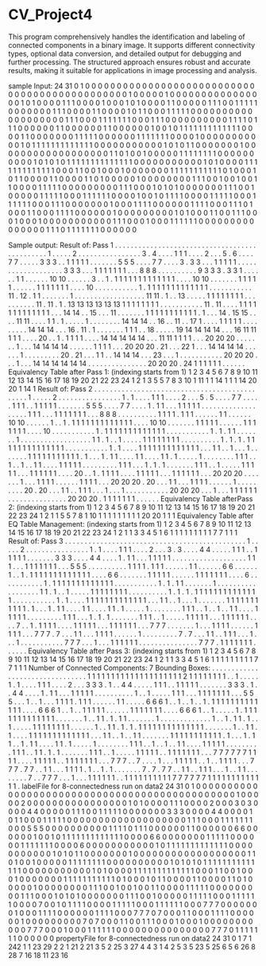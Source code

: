 # CV_Project4
This program comprehensively handles the identification and labeling of connected components in a binary image. It supports different connectivity types, optional data conversion, and detailed output for debugging and further processing. The structured approach ensures robust and accurate results, making it suitable for applications in image processing and analysis.

sample Input:
24 31 0 1
0 0 0 0 0 0 0 0 0 0 0 0 0 0 0 0 0 0 0 0 0 0 0 0 0 0 0 0 0 0 0
0 0 0 0 0 0 0 0 0 0 0 0 0 0 0 1 0 0 0 0 0 1 0 0 0 0 0 0 0 0 0
0 0 0 0 0 0 0 1 0 1 0 0 0 0 1 1 1 0 0 0 0 1 0 0 0 1 0 1 0 0 0
0 1 1 0 0 0 0 0 1 1 1 0 0 1 1 1 1 1 0 0 0 0 0 0 0 1 1 1 0 0 0
0 1 1 0 0 0 0 1 0 1 1 0 0 0 1 1 1 1 1 0 0 0 0 0 0 0 0 0 0 0 0
0 0 0 0 0 0 0 1 1 1 0 0 0 1 1 1 1 1 1 1 0 0 0 1 1 1 0 0 0 0 0
0 0 0 0 0 1 1 1 1 0 1 1 1 0 0 0 0 0 0 1 1 0 0 0 0 0 0 1 1 0 0
0 0 0 0 1 0 0 1 0 1 1 1 1 1 1 1 1 1 1 1 1 1 0 0 0 0 1 1 0 0 0
0 0 0 0 1 1 1 1 1 0 0 0 0 0 0 1 1 1 1 1 1 1 0 0 0 0 1 0 0 0 0
0 0 0 0 0 0 0 1 0 1 1 1 1 1 1 1 1 1 1 1 1 1 0 0 0 0 0 0 0 0 0
0 0 1 0 1 0 1 1 0 0 0 0 0 0 0 1 0 0 0 0 0 0 0 0 0 0 0 0 0 0 0
0 0 0 1 1 0 1 0 0 1 0 0 0 0 0 1 1 1 1 1 1 1 1 0 0 0 0 0 0 0 0
0 0 1 0 1 0 1 0 1 1 1 1 1 1 1 1 1 1 1 1 1 1 0 0 0 0 0 0 0 0 0
0 0 1 0 1 0 0 0 0 1 1 1 1 1 1 1 1 1 1 1 1 1 0 0 0 1 1 0 0 1 0
0 0 1 0 0 0 0 0 0 0 1 1 1 1 1 1 1 1 1 1 1 0 1 0 0 0 1 0 1 1 0
0 0 0 1 1 0 0 0 0 1 1 0 1 0 0 0 0 0 1 0 0 0 0 0 0 0 0 1 1 1 0
0 1 0 0 1 0 0 1 1 0 0 0 0 1 1 1 1 1 0 0 0 0 0 0 0 0 0 1 1 1 0
0 0 1 0 1 0 1 0 0 0 0 0 0 0 1 1 1 0 0 1 0 0 0 0 0 1 1 1 1 1 0
0 0 1 1 1 1 1 1 0 0 0 0 1 0 0 1 0 1 1 1 1 0 0 0 0 1 1 1 1 1 0
0 0 1 1 1 1 1 1 0 0 0 1 1 1 0 0 0 0 0 0 0 1 0 0 0 1 1 1 1 0 0
0 0 0 0 1 1 1 1 0 0 0 1 1 1 0 1 0 0 0 1 1 0 0 0 1 1 1 1 0 0 0
0 0 0 1 0 0 0 0 0 0 0 0 0 1 0 1 0 0 0 1 1 0 0 1 1 1 0 0 0 1 0
0 0 1 0 0 0 0 0 0 0 0 0 0 0 1 1 1 0 0 0 1 0 0 0 1 1 1 1 1 1 0
0 0 0 0 0 0 0 0 0 0 0 0 0 0 1 1 1 0 1 1 1 1 1 1 1 0 0 0 0 0 0

Sample output:
Result of: Pass 1
. . . . . . . . . . . . . . . . . . . . . . . . . . . . . . .
. . . . . . . . . . . . . . . 1 . . . . . 2 . . . . . . . . .
. . . . . . . 3 . 4 . . . . 1 1 1 . . . . 2 . . . 5 . 6 . . .
. 7 7 . . . . . 3 3 3 . . 1 1 1 1 1 . . . . . . . 5 5 5 . . .
. 7 7 . . . . 3 . 3 3 . . . 1 1 1 1 1 . . . . . . . . . . . .
. . . . . . . 3 3 3 . . . 1 1 1 1 1 1 1 . . . 8 8 8 . . . . .
. . . . . 9 3 3 3 . 3 3 1 . . . . . . 1 1 . . . . . . 10 10 . .
. . . . 3 . . 1 . 1 1 1 1 1 1 1 1 1 1 1 1 1 . . . . 10 10 . . .
. . . . 1 1 1 1 1 . . . . . . 1 1 1 1 1 1 1 . . . . 10 . . . .
. . . . . . . 1 . 1 1 1 1 1 1 1 1 1 1 1 1 1 . . . . . . . . .
. . 11 . 12 . 1 1 . . . . . . . 1 . . . . . . . . . . . . . . .
. . . 11 11 . 1 . . 13 . . . . . 1 1 1 1 1 1 1 1 . . . . . . . .
. . 11 . 11 . 1 . 13 13 13 13 13 13 1 1 1 1 1 1 1 1 . . . . . . . . .
. . 11 . 11 . . . . 1 1 1 1 1 1 1 1 1 1 1 1 1 . . . 14 14 . . 15 .
. . 11 . . . . . . . 1 1 1 1 1 1 1 1 1 1 1 . 1 . . . 14 . 15 15 .
. . . 11 11 . . . . 1 1 . 1 . . . . . 1 . . . . . . . . 14 14 14 .
. 16 . . 11 . . 17 1 . . . . 1 1 1 1 1 . . . . . . . . . 14 14 14 .
. . 16 . 11 . 1 . . . . . . . 1 1 1 . . 18 . . . . . 19 14 14 14 14 .
. . 16 11 11 1 1 1 . . . . 20 . . 1 . 1 1 1 1 . . . . 14 14 14 14 14 .
. . 11 11 1 1 1 1 . . . 20 20 20 . . . . . . . 1 . . . 14 14 14 14 . .
. . . . 1 1 1 1 . . . 20 20 20 . 21 . . . 22 1 . . . 14 14 14 14 . . .
. . . 1 . . . . . . . . . 20 . 21 . . . 1 1 . . 14 14 14 . . . 23 .
. . 1 . . . . . . . . . . . 20 20 20 . . . 1 . . . 14 14 14 14 14 14 .
. . . . . . . . . . . . . . 20 20 20 . 24 1 1 1 1 1 1 . . . . . .
Equivalency Table after Pass 1: (indexing starts from 1)
1 2 3 4 5 6 7 8 9 10 11 12 13 14 15 16 17 18 19 20 21 22 23 24
1 2 1 3 5 5 7 8 3 10 1 11 1 1 14 1 1 1 14 20 20 1 14 1
Result of: Pass 2
. . . . . . . . . . . . . . . . . . . . . . . . . . . . . . .
. . . . . . . . . . . . . . . 1 . . . . . 2 . . . . . . . . .
. . . . . . . 1 . 1 . . . . 1 1 1 . . . . 2 . . . 5 . 5 . . .
. 7 7 . . . . . 1 1 1 . . 1 1 1 1 1 . . . . . . . 5 5 5 . . .
. 7 7 . . . . 1 . 1 1 . . . 1 1 1 1 1 . . . . . . . . . . . .
. . . . . . . 1 1 1 . . . 1 1 1 1 1 1 1 . . . 8 8 8 . . . . .
. . . . . 1 1 1 1 . 1 1 1 . . . . . . 1 1 . . . . . . 10 10 . .
. . . . 1 . . 1 . 1 1 1 1 1 1 1 1 1 1 1 1 1 . . . . 10 10 . . .
. . . . 1 1 1 1 1 . . . . . . 1 1 1 1 1 1 1 . . . . 10 . . . .
. . . . . . . 1 . 1 1 1 1 1 1 1 1 1 1 1 1 1 . . . . . . . . .
. . 1 . 1 . 1 1 . . . . . . . 1 . . . . . . . . . . . . . . .
. . . 1 1 . 1 . . 1 . . . . . 1 1 1 1 1 1 1 1 . . . . . . . .
. . 1 . 1 . 1 . 1 1 1 1 1 1 1 1 1 1 1 1 1 1 . . . . . . . . .
. . 1 . 1 . . . . 1 1 1 1 1 1 1 1 1 1 1 1 1 . . . 1 1 . . 1 .
. . 1 . . . . . . . 1 1 1 1 1 1 1 1 1 1 1 . 1 . . . 1 . 1 1 .
. . . 1 1 . . . . 1 1 . 1 . . . . . 1 . . . . . . . . 1 1 1 .
. 1 . . 1 . . 1 1 . . . . 1 1 1 1 1 . . . . . . . . . 1 1 1 .
. . 1 . 1 . 1 . . . . . . . 1 1 1 . . 1 . . . . . 1 1 1 1 1 .
. . 1 1 1 1 1 1 . . . . 20 . . 1 . 1 1 1 1 . . . . 1 1 1 1 1 .
. . 1 1 1 1 1 1 . . . 20 20 20 . . . . . . . 1 . . . 1 1 1 1 . .
. . . . 1 1 1 1 . . . 20 20 20 . 20 . . . 1 1 . . . 1 1 1 1 . . .
. . . 1 . . . . . . . . . 20 . 20 . . . 1 1 . . 1 1 1 . . . 1 .
. . 1 . . . . . . . . . . . 20 20 20 . . . 1 . . . 1 1 1 1 1 1 .
. . . . . . . . . . . . . . 20 20 20 . 1 1 1 1 1 1 1 . . . . . .
Equivalency Table afterPass 2: (indexing starts from 1)
1 2 3 4 5 6 7 8 9 10 11 12 13 14 15 16 17 18 19 20 21 22 23 24
1 2 1 1 5 5 7 8 1 10 1 1 1 1 1 1 1 1 1 20 20 1 1 1
Equivalency Table after EQ Table Management: (indexing starts from 1)
1 2 3 4 5 6 7 8 9 10 11 12 13 14 15 16 17 18 19 20 21 22 23 24
1 2 1 1 3 3 4 5 1 6 1 1 1 1 1 1 1 1 1 7 7 1 1 1
Result of: Pass 3
. . . . . . . . . . . . . . . . . . . . . . . . . . . . . . .
. . . . . . . . . . . . . . . 1 . . . . . 2 . . . . . . . . .
. . . . . . . 1 . 1 . . . . 1 1 1 . . . . 2 . . . 3 . 3 . . .
. 4 4 . . . . . 1 1 1 . . 1 1 1 1 1 . . . . . . . 3 3 3 . . .
. 4 4 . . . . 1 . 1 1 . . . 1 1 1 1 1 . . . . . . . . . . . .
. . . . . . . 1 1 1 . . . 1 1 1 1 1 1 1 . . . 5 5 5 . . . . .
. . . . . 1 1 1 1 . 1 1 1 . . . . . . 1 1 . . . . . . 6 6 . .
. . . . 1 . . 1 . 1 1 1 1 1 1 1 1 1 1 1 1 1 . . . . 6 6 . . .
. . . . 1 1 1 1 1 . . . . . . 1 1 1 1 1 1 1 . . . . 6 . . . .
. . . . . . . 1 . 1 1 1 1 1 1 1 1 1 1 1 1 1 . . . . . . . . .
. . 1 . 1 . 1 1 . . . . . . . 1 . . . . . . . . . . . . . . .
. . . 1 1 . 1 . . 1 . . . . . 1 1 1 1 1 1 1 1 . . . . . . . .
. . 1 . 1 . 1 . 1 1 1 1 1 1 1 1 1 1 1 1 1 1 . . . . . . . . .
. . 1 . 1 . . . . 1 1 1 1 1 1 1 1 1 1 1 1 1 . . . 1 1 . . 1 .
. . 1 . . . . . . . 1 1 1 1 1 1 1 1 1 1 1 . 1 . . . 1 . 1 1 .
. . . 1 1 . . . . 1 1 . 1 . . . . . 1 . . . . . . . . 1 1 1 .
. 1 . . 1 . . 1 1 . . . . 1 1 1 1 1 . . . . . . . . . 1 1 1 .
. . 1 . 1 . 1 . . . . . . . 1 1 1 . . 1 . . . . . 1 1 1 1 1 .
. . 1 1 1 1 1 1 . . . . 7 . . 1 . 1 1 1 1 . . . . 1 1 1 1 1 .
. . 1 1 1 1 1 1 . . . 7 7 7 . . . . . . . 1 . . . 1 1 1 1 . .
. . . . 1 1 1 1 . . . 7 7 7 . 7 . . . 1 1 . . . 1 1 1 1 . . .
. . . 1 . . . . . . . . . 7 . 7 . . . 1 1 . . 1 1 1 . . . 1 .
. . 1 . . . . . . . . . . . 7 7 7 . . . 1 . . . 1 1 1 1 1 1 .
. . . . . . . . . . . . . . 7 7 7 . 1 1 1 1 1 1 1 . . . . . .
Equivalency Table after Pass 3: (indexing starts from 1)
1 2 3 4 5 6 7 8 9 10 11 12 13 14 15 16 17 18 19 20 21 22 23 24
1 2 1 1 3 3 4 5 1 6 1 1 1 1 1 1 1 1 1 7 7 1 1 1
Number of Connected Components: 7
Bounding Boxes:
. . . . . . . . . . . . . . . . . . . . . . . . . . . . . . .
. 1 1 1 1 1 1 1 1 1 1 1 1 1 1 1 1 1 1 1 1 2 1 1 1 1 1 1 1 1 .
. 1 . . . . . 1 . 1 . . . . 1 1 1 . . . . 2 . . . 3 3 3 . 1 .
. 4 4 . . . . . 1 1 1 . . 1 1 1 1 1 . . . . . . . 3 3 3 . 1 .
. 4 4 . . . . 1 . 1 1 . . . 1 1 1 1 1 . . . . . . . . . . 1 .
. 1 . . . . . 1 1 1 . . . 1 1 1 1 1 1 1 . . . 5 5 5 . . . 1 .
. 1 . . . 1 1 1 1 . 1 1 1 . . . . . . 1 1 . . . . . 6 6 6 1 .
. 1 . . 1 . . 1 . 1 1 1 1 1 1 1 1 1 1 1 1 1 . . . . 6 6 6 1 .
. 1 . . 1 1 1 1 1 . . . . . . 1 1 1 1 1 1 1 . . . . 6 6 6 1 .
. 1 . . . . . 1 . 1 1 1 1 1 1 1 1 1 1 1 1 1 . . . . . . . 1 .
. 1 1 . 1 . 1 1 . . . . . . . 1 . . . . . . . . . . . . . 1 .
. 1 . 1 1 . 1 . . 1 . . . . . 1 1 1 1 1 1 1 1 . . . . . . 1 .
. 1 1 . 1 . 1 . 1 1 1 1 1 1 1 1 1 1 1 1 1 1 . . . . . . . 1 .
. 1 1 . 1 . . . . 1 1 1 1 1 1 1 1 1 1 1 1 1 . . . 1 1 . . 1 .
. 1 1 . . . . . . . 1 1 1 1 1 1 1 1 1 1 1 . 1 . . . 1 . 1 1 .
. 1 . 1 1 . . . . 1 1 . 1 . . . . . 1 . . . . . . . . 1 1 1 .
. 1 . . 1 . . 1 1 . . . . 1 1 1 1 1 . . . . . . . . . 1 1 1 .
. 1 1 . 1 . 1 . . . . . . . 1 1 1 . . 1 . . . . . 1 1 1 1 1 .
. 1 1 1 1 1 1 1 . . . 7 7 7 7 7 7 1 1 1 1 . . . . 1 1 1 1 1 .
. 1 1 1 1 1 1 1 . . . 7 7 7 . . 7 . . . . 1 . . . 1 1 1 1 1 .
. 1 . . 1 1 1 1 . . . 7 7 7 . 7 7 . . 1 1 . . . 1 1 1 1 . 1 .
. 1 . 1 . . . . . . . 7 . 7 . 7 7 . . 1 1 . . 1 1 1 . . . 1 .
. 1 1 . . . . . . . . 7 . . 7 7 7 . . . 1 . . . 1 1 1 1 1 1 .
. 1 1 1 1 1 1 1 1 1 1 7 7 7 7 7 7 1 1 1 1 1 1 1 1 1 1 1 1 1 .
labelFile for 8-connectedness run on data2
24 31 0 1
0 0 0 0 0 0 0 0 0 0 0 0 0 0 0 0 0 0 0 0 0 0 0 0 0 0 0 0 0 0 0
0 0 0 0 0 0 0 0 0 0 0 0 0 0 0 1 0 0 0 0 0 2 0 0 0 0 0 0 0 0 0
0 0 0 0 0 0 0 1 0 1 0 0 0 0 1 1 1 0 0 0 0 2 0 0 0 3 0 3 0 0 0
0 4 4 0 0 0 0 0 1 1 1 0 0 1 1 1 1 1 0 0 0 0 0 0 0 3 3 3 0 0 0
0 4 4 0 0 0 0 1 0 1 1 0 0 0 1 1 1 1 1 0 0 0 0 0 0 0 0 0 0 0 0
0 0 0 0 0 0 0 1 1 1 0 0 0 1 1 1 1 1 1 1 0 0 0 5 5 5 0 0 0 0 0
0 0 0 0 0 1 1 1 1 0 1 1 1 0 0 0 0 0 0 1 1 0 0 0 0 0 0 6 6 0 0
0 0 0 0 1 0 0 1 0 1 1 1 1 1 1 1 1 1 1 1 1 1 0 0 0 0 6 6 0 0 0
0 0 0 0 1 1 1 1 1 0 0 0 0 0 0 1 1 1 1 1 1 1 0 0 0 0 6 0 0 0 0
0 0 0 0 0 0 0 1 0 1 1 1 1 1 1 1 1 1 1 1 1 1 0 0 0 0 0 0 0 0 0
0 0 1 0 1 0 1 1 0 0 0 0 0 0 0 1 0 0 0 0 0 0 0 0 0 0 0 0 0 0 0
0 0 0 1 1 0 1 0 0 1 0 0 0 0 0 1 1 1 1 1 1 1 1 0 0 0 0 0 0 0 0
0 0 1 0 1 0 1 0 1 1 1 1 1 1 1 1 1 1 1 1 1 1 0 0 0 0 0 0 0 0 0
0 0 1 0 1 0 0 0 0 1 1 1 1 1 1 1 1 1 1 1 1 1 0 0 0 1 1 0 0 1 0
0 0 1 0 0 0 0 0 0 0 1 1 1 1 1 1 1 1 1 1 1 0 1 0 0 0 1 0 1 1 0
0 0 0 1 1 0 0 0 0 1 1 0 1 0 0 0 0 0 1 0 0 0 0 0 0 0 0 1 1 1 0
0 1 0 0 1 0 0 1 1 0 0 0 0 1 1 1 1 1 0 0 0 0 0 0 0 0 0 1 1 1 0
0 0 1 0 1 0 1 0 0 0 0 0 0 0 1 1 1 0 0 1 0 0 0 0 0 1 1 1 1 1 0
0 0 1 1 1 1 1 1 0 0 0 0 7 0 0 1 0 1 1 1 1 0 0 0 0 1 1 1 1 1 0
0 0 1 1 1 1 1 1 0 0 0 7 7 7 0 0 0 0 0 0 0 1 0 0 0 1 1 1 1 0 0
0 0 0 0 1 1 1 1 0 0 0 7 7 7 0 7 0 0 0 1 1 0 0 0 1 1 1 1 0 0 0
0 0 0 1 0 0 0 0 0 0 0 0 0 7 0 7 0 0 0 1 1 0 0 1 1 1 0 0 0 1 0
0 0 1 0 0 0 0 0 0 0 0 0 0 0 7 7 7 0 0 0 1 0 0 0 1 1 1 1 1 1 0
0 0 0 0 0 0 0 0 0 0 0 0 0 0 7 7 7 0 1 1 1 1 1 1 1 0 0 0 0 0 0
propertyFile for 8-connectedness run on data2
24 31 0 1
7
1
242
1 1
23 29
2
2
1 21
2 21
3
5
2 25
3 27
4
4
3 1
4 2
5
3
5 23
5 25
6
5
6 26
8 28
7
16
18 11
23 16
